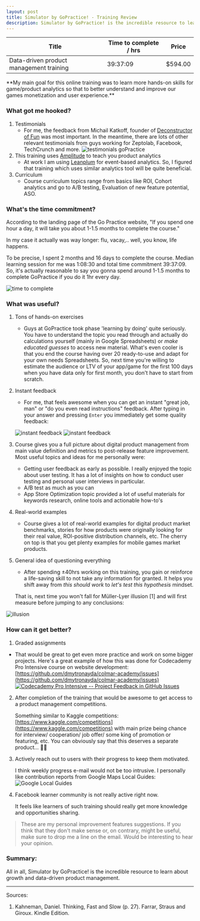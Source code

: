 ```yaml
---
layout: post
title: Simulator by GoPractice! - Training Review
description: Simulator by GoPractice! is the incredible resource to learn about growth and data-driven product management
---
```


<div class="table-wrapper">
    <table class="alt">
        <thead>
            <tr>
                <th>Title</th>
                <th>Time to complete / hrs</th>
                <th>Price</th>
            </tr>
        </thead>
        <tbody>
            <tr>
                <td>Data-driven product management training</td>
                <td>39:37:09</td>
                <td>$594.00</td>
            </tr>
        </tbody>
    </table>
</div>
**My main goal for this online training was to learn more hands-on skills for game/product analytics so that to better understand and improve our games monetization and user experience.**

### What got me hooked? 
1. Testimonials 
   * For me, the feedback from Michail Katkoff, founder of [Deconstructor of Fun](https://www.deconstructoroffun.com/blog) was most important. In the meantime, there are lots of other relevant testimonials from guys working for Zeptolab, Facebook, TechCrunch and more.
   ![testimonials goPractice](/assets/images/simulatorTestimonials.png)
2. This training uses [Amplitude](https://amplitude.com/) to teach you product analytics
   * At work I am using [Leanplum](https://www.leanplum.com/) for event-based analytics. So, I figured that training which uses similar analytics tool will be quite beneficial.
3. Curriculum
   * Course curriculum topics range from basics like ROI, Cohort analytics and go to A/B testing, Evaluation of new feature potential, ASO. 

 
### What's the time commitment? 
According to the landing page of the Go Practice website, "If you spend one hour a day, it will take you about 1-1.5 months to complete the course." 

In my case it actually was way longer: flu, vacay,.. well, you know, life happens. 

To be precise, I spent 2 months and 16 days to complete the course. Median learning session for me was 1:08:30 and total time commitment 39:37:09. So, it's actually reasonable to say you gonna spend around 1-1.5 months to complete GoPractice if you do it 1hr every day. 

![time to complete](/assets/images/timeSpentGoPracticeSimulator.png)


### What was useful? 

1. Tons of hands-on exercises 
   * Guys at GoPractice took phase 'learning by doing' quite seriously. You have to understand the topic you read through and actually do calculations yourself (mainly in Google Spreadsheets)  or *make educated guesses* to access new material. What's even cooler is that you end the course having over 20 ready-to-use and adapt for your own needs Spreadsheets. So, next time you're willing to estimate the audience or LTV of your app/game for the first 100 days when you have data only for first month, you don't have to start from scratch. 
2. Instant feedback 
   * For me, that feels awesome when you can get an instant "great job, man" or "do you even read instructions" feedback. After typing in your answer and pressing `Enter` you immediately get some quality feedback:  

   ![instant feedback](/assets/images/instantFeedback.png)
   ![instant feedback](/assets/images/instantFeedbackWrong.png)
3. Course gives you a full picture about digital product management from main value definition and metrics to post-release feature improvement. Most useful topics and ideas for me personally were: 
   * Getting user feedback as early as possible. 
   I really enjoyed the topic about user testing. It has a lot of insights on how to conduct user testing and personal user interviews in particular. 
   * A/B test as much as you can
   * App Store Optimization topic provided a lot of useful materials for keywords research, online tools and actionable how-to's 
4. Real-world examples
   * Course gives a lot of real-world examples for digital product market benchmarks, stories for how products were originally looking for their real value, ROI-positive distribution channels, etc. The cherry on top is that you get plenty examples for mobile games market products.  

5. General idea of questioning everything
   * After spending ±40hrs working on this training, you gain or reinforce a life-saving skill to not take any information for granted. It helps you shift away from *this should work* to *let's test this hypothesis* mindset. 
   
   That is, next time you won't fall for Müller-Lyer illusion [1] and will first measure before jumping to any conclusions: 

  ![illusion](/assets/images/illusionMullerLyer.png)



### How can it get better? 

1. Graded assignments  
  * That would be great to get even more practice and work on some bigger projects. Here's a great example of how this was done for Codecademy Pro Intensive course on website development: [https://github.com/dmytronayda/colmar-academy/issues](https://github.com/dmytronayda/colmar-academy/issues) 
  [![Codecademy Pro Intensive -- Project Feedback in GitHub Issues](https://i.ibb.co/J3VqHYf/https-i-ytimg-com-vi-3ys-Z9-E1dk-E-maxresdefault.jpg)](https://youtu.be/3ys_Z9E1dkE "Codecademy Pro Intensive -- Project Feedback in GitHub Issues")
2. After completion of the training that would be awesome to get access to a product management competitions.    

    Something similar to Kaggle competitions: [https://www.kaggle.com/competitions](https://www.kaggle.com/competitions)  with main prize being chance for interview/ cooperation/ job offer/ some king of promotion or featuring, etc.
You can obviously say that this deserves a separate product... 🤷‍♂️
3. Actively reach out to users with their progress to keep them motivated. 
    
    I think weekly progress e-mail would not be too intrusive. I personally like contribution reports from Google Maps Local Guides: 
    ![Google Local Guides](/assets/images/googleLocalGuidesMotivation.png)
   
4. Facebook learner community is not really active right now. 

    It feels like learners of such training should really get more knowledge and opportunities sharing.  

> These are my personal improvement features suggestions. If you think that they don't make sense or, on contrary, might be useful, make sure to drop me a line on the email. Would be interesting to hear your opinion. 

### Summary: 
All in all, Simulator by GoPractice! is the incredible resource to learn about growth and data-driven product management. 



--------------------
Sources: 

1. Kahneman, Daniel. Thinking, Fast and Slow (p. 27). Farrar, Straus and Giroux. Kindle Edition. 